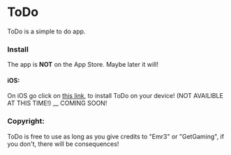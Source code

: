 # ToDo
ToDo is a simple to do app. 
### Install

The app is <b>NOT</b> on the App Store. Maybe later it will! 

#### iOS:

On iOS go click on <a href="itms-services://?action=download-manifest&url=https://3store.ga/ToDo.plist">this link</a>, to install ToDo on your device! (NOT AVAILIBLE AT THIS TIME!)
__
COMING SOON!

### Copyright:

ToDo is free to use as long as you give credits to "Emr3" or "GetGaming", if you don't, there will be consequences!
